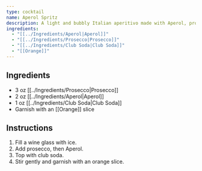 ```yaml
---
type: cocktail
name: Aperol Spritz
description: A light and bubbly Italian aperitivo made with Aperol, prosecco, and soda water. Refreshing and low in alcohol.
ingredients:
  - "[[../Ingredients/Aperol|Aperol]]"
  - "[[../Ingredients/Prosecco|Prosecco]]"
  - "[[../Ingredients/Club Soda|Club Soda]]"
  - "[[Orange]]"
---
```

## Ingredients
- 3 oz [[../Ingredients/Prosecco|Prosecco]]
- 2 oz [[../Ingredients/Aperol|Aperol]]
- 1 oz [[../Ingredients/Club Soda|Club Soda]]
- Garnish with an [[Orange]] slice

## Instructions
1. Fill a wine glass with ice.
2. Add prosecco, then Aperol.
3. Top with club soda.
4. Stir gently and garnish with an orange slice.
